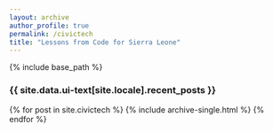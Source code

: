 ```yaml
---
layout: archive
author_profile: true 
permalink: /civictech 
title: "Lessons from Code for Sierra Leone"
---
```


{% include base_path %}

<h3 class="archive__subtitle">{{ site.data.ui-text[site.locale].recent_posts }}</h3>

<!-- {% for post in paginator.posts %}
  {% include archive-single.html %}
{% endfor %} 

{% include paginator.html %} -->

{% for post in site.civictech %}
  {% include archive-single.html %}
{% endfor %}